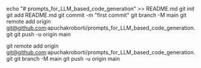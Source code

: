 echo "# prompts_for_LLM_based_code_generation" >> README.md
git init
git add README.md
git commit -m "first commit"
git branch -M main
git remote add origin git@github.com:apuchakroborti/prompts_for_LLM_based_code_generation.git
git push -u origin main


git remote add origin git@github.com:apuchakroborti/prompts_for_LLM_based_code_generation.git
git branch -M main
git push -u origin main

